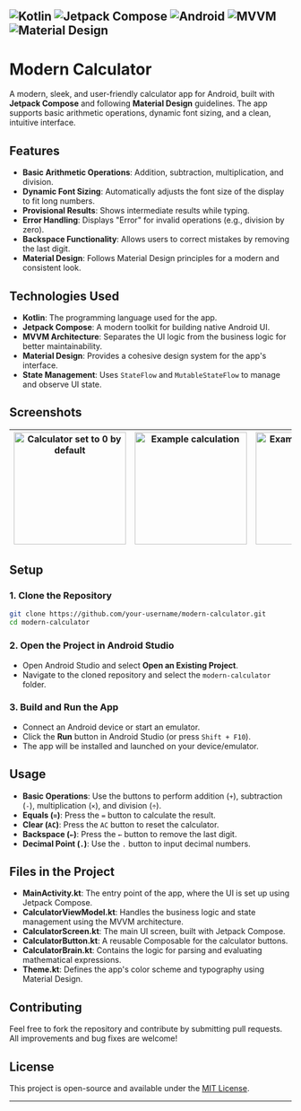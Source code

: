 ![Kotlin](https://img.shields.io/badge/Kotlin-7F52FF?style=for-the-badge&logo=kotlin&logoColor=white)
![Jetpack Compose](https://img.shields.io/badge/Jetpack_Compose-4285F4?style=for-the-badge&logo=jetpack-compose&logoColor=white)
![Android](https://img.shields.io/badge/Android-3DDC84?style=for-the-badge&logo=android&logoColor=white)
![MVVM](https://img.shields.io/badge/MVVM-Architecture-FF6F00?style=for-the-badge&logo=android&logoColor=white)
![Material Design](https://img.shields.io/badge/Material_Design-757575?style=for-the-badge&logo=material-design&logoColor=white)
---

# Modern Calculator

A modern, sleek, and user-friendly calculator app for Android, built with **Jetpack Compose** and following **Material Design** guidelines. The app supports basic arithmetic operations, dynamic font sizing, and a clean, intuitive interface.

## Features

- **Basic Arithmetic Operations**: Addition, subtraction, multiplication, and division.
- **Dynamic Font Sizing**: Automatically adjusts the font size of the display to fit long numbers.
- **Provisional Results**: Shows intermediate results while typing.
- **Error Handling**: Displays "Error" for invalid operations (e.g., division by zero).
- **Backspace Functionality**: Allows users to correct mistakes by removing the last digit.
- **Material Design**: Follows Material Design principles for a modern and consistent look.

## Technologies Used

- **Kotlin**: The programming language used for the app.
- **Jetpack Compose**: A modern toolkit for building native Android UI.
- **MVVM Architecture**: Separates the UI logic from the business logic for better maintainability.
- **Material Design**: Provides a cohesive design system for the app's interface.
- **State Management**: Uses `StateFlow` and `MutableStateFlow` to manage and observe UI state.

## Screenshots

| <img src="https://github.com/user-attachments/assets/b7abe870-a1c8-4745-89c6-fa325aa520a2" alt="Calculator set to 0 by default" width="200" /> | <img src="https://github.com/user-attachments/assets/79990686-99ad-4c1f-ab6f-ed5036331771" alt="Example calculation" width="200" /> | <img src="https://github.com/user-attachments/assets/44d30954-af46-4e43-8a6c-7a179d14ebf2" alt="Example expresssion" width="200" /> |
|:---:|:---:|:---:|

## Setup

### 1. Clone the Repository

```bash
git clone https://github.com/your-username/modern-calculator.git
cd modern-calculator
```

### 2. Open the Project in Android Studio

- Open Android Studio and select **Open an Existing Project**.
- Navigate to the cloned repository and select the `modern-calculator` folder.

### 3. Build and Run the App

- Connect an Android device or start an emulator.
- Click the **Run** button in Android Studio (or press `Shift + F10`).
- The app will be installed and launched on your device/emulator.

## Usage

- **Basic Operations**: Use the buttons to perform addition (`+`), subtraction (`-`), multiplication (`×`), and division (`÷`).
- **Equals (`=`)**: Press the `=` button to calculate the result.
- **Clear (`AC`)**: Press the `AC` button to reset the calculator.
- **Backspace (`←`)**: Press the `←` button to remove the last digit.
- **Decimal Point (`.`)**: Use the `.` button to input decimal numbers.

## Files in the Project

- **MainActivity.kt**: The entry point of the app, where the UI is set up using Jetpack Compose.
- **CalculatorViewModel.kt**: Handles the business logic and state management using the MVVM architecture.
- **CalculatorScreen.kt**: The main UI screen, built with Jetpack Compose.
- **CalculatorButton.kt**: A reusable Composable for the calculator buttons.
- **CalculatorBrain.kt**: Contains the logic for parsing and evaluating mathematical expressions.
- **Theme.kt**: Defines the app's color scheme and typography using Material Design.

## Contributing

Feel free to fork the repository and contribute by submitting pull requests. All improvements and bug fixes are welcome!

## License

This project is open-source and available under the [MIT License](LICENSE).

---

```
